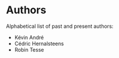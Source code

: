 # Authors

Alphabetical list of past and present authors:

* Kévin André
* Cédric Hernalsteens
* Robin Tesse